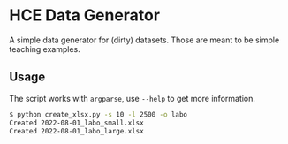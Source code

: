 # HCE Data Generator

A simple data generator for (dirty) datasets. Those are meant to be simple teaching examples.

## Usage

The script works with `argparse`, use `--help` to get more information.

```sh
$ python create_xlsx.py -s 10 -l 2500 -o labo
Created 2022-08-01_labo_small.xlsx
Created 2022-08-01_labo_large.xlsx
```
